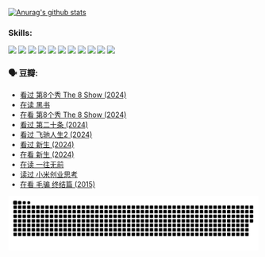 
[![Anurag's github stats](https://github-readme-stats.vercel.app/api?username=w940853815)](https://github.com/anuraghazra/github-readme-stats)

### Skills:

<code><img height="32" src="https://cdn.jsdelivr.net/npm/simple-icons@v5/icons/python.svg"></code>
<code><img height="32" src="https://cdn.jsdelivr.net/npm/simple-icons@v5/icons/javascript.svg"></code>
<code><img height="32" src="https://cdn.jsdelivr.net/npm/simple-icons@v5/icons/django.svg"></code>
<code><img height="32" src="https://cdn.jsdelivr.net/npm/simple-icons@v5/icons/flask.svg"></code>
<code><img height="32" src="https://cdn.jsdelivr.net/npm/simple-icons@v5/icons/vuetify.svg"></code>
<code><img height="32" src="https://cdn.jsdelivr.net/npm/simple-icons@v5/icons/git.svg"></code>
<code><img height="32" src="https://cdn.jsdelivr.net/npm/simple-icons@v5/icons/docker.svg"></code>
<code><img height="32" src="https://cdn.jsdelivr.net/npm/simple-icons@v5/icons/postgresql.svg"></code>
<code><img height="32" src="https://cdn.jsdelivr.net/npm/simple-icons@v5/icons/elasticsearch.svg"></code>
<code><img height="32" src="https://cdn.jsdelivr.net/npm/simple-icons@v5/icons/macos.svg"></code>
<code><img height="32" src="https://cdn.jsdelivr.net/npm/simple-icons@v5/icons/linux.svg"></code>

### 🗣 豆瓣:

<!-- DOUBAN-ACTIVITIES:START -->
- [看过 第8个秀 The 8 Show‎ (2024)](https://www.douban.com/people/136069238/status/4622960077/?_i=17402718)
- [在读 黑书](https://www.douban.com/people/136069238/status/4621189759/?_i=17402718)
- [在看 第8个秀 The 8 Show‎ (2024)](https://www.douban.com/people/136069238/status/4619801154/?_i=17402718)
- [看过 第二十条‎ (2024)](https://www.douban.com/people/136069238/status/4618624208/?_i=17402718)
- [看过 飞驰人生2‎ (2024)](https://www.douban.com/people/136069238/status/4616048805/?_i=17402718)
- [看过 新生‎ (2024)](https://www.douban.com/people/136069238/status/4612373431/?_i=17402718)
- [在看 新生‎ (2024)](https://www.douban.com/people/136069238/status/4607441062/?_i=17402718)
- [在读 一往无前](https://www.douban.com/people/136069238/status/4590507310/?_i=17402718)
- [读过 小米创业思考](https://www.douban.com/people/136069238/status/4590506983/?_i=17402718)
- [在看 毛骗 终结篇‎ (2015)](https://www.douban.com/people/136069238/status/4581971924/?_i=17402718)
<!-- DOUBAN-ACTIVITIES:END -->


![Snake animation](https://raw.githubusercontent.com/w940853815/w940853815/output/github-contribution-grid-snake.svg)

<!--
**w940853815/w940853815** is a ✨ _special_ ✨ repository because its `README.md` (this file) appears on your GitHub profile.

Here are some ideas to get you started:

- 🔭 I’m currently working on ...
- 🌱 I’m currently learning ...
- 👯 I’m looking to collaborate on ...
- 🤔 I’m looking for help with ...
- 💬 Ask me about ...
- 📫 How to reach me: ...
- 😄 Pronouns: ...
- ⚡ Fun fact: ...
-->
